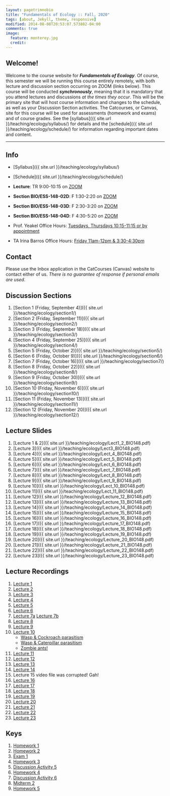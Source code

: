```yaml
---
layout: pagetrimnobio
title: "Fundamentals of Ecology :: Fall, 2020"
tags: [about, Jekyll, theme, responsive]
modified: 2014-08-08T20:53:07.573882-04:00
comments: true
image:
  feature: monterey.jpg
  credit:
---
```


## Welcome!
Welcome to the course website for ***Fundamentals of Ecology***. Of course, this semester we will be running this course entirely remotely, with both lecture and discussion section occurring on ZOOM (links below). This course will be conducted ***synchronously***, meaning that it is mandatory that you attend lectures and discussions *at the times they occur*. This will be the primary site that will host course information and changes to the schedule, as well as your Discussion Section activities. The Catcourses, or Canvas, site for this course will be used for assessments (homework and exams) and of course grades. See the [syllabus]({{ site.url }}/teaching/ecology/syllabus/) for details and the [schedule]({{ site.url }}/teaching/ecology/schedule/) for information regarding important dates and content.

---

## Info
*	[Syllabus]({{ site.url }}/teaching/ecology/syllabus/)  
* [Schedule]({{ site.url }}/teaching/ecology/schedule/)  

*	**Lecture**: TR 9:00-10:15 on [ZOOM](https://ucmerced.zoom.us/j/93141102627?pwd=ajgrVjYrZzJQcUhrV05kalJ1WFRVQT09)  
*	**Section BIO/ESS-148-02D**: F 1:30-2:20 on [ZOOM](https://ucmerced.zoom.us/j/96261126746?pwd=ZmxqZW1EdktNSGZhYXhkSmdONnZOZz09)  
*	**Section BIO/ESS-148-03D**: F 2:30-3:20 on [ZOOM](https://ucmerced.zoom.us/j/91856105994?pwd=OUVmaGtDMU8yKzZRVmRMNXhVS2R3Zz09)  
*	**Section BIO/ESS-148-04D**: F 4:30-5:20 on [ZOOM](https://ucmerced.zoom.us/j/92269177977?pwd=aDhMcUs4MS9YSnQ0TXMyVUlMTThOZz09)  


*	Prof. Yeakel Office Hours: [Tuesdays, Thursdays 10:15-11:15 or by appointment](https://ucmerced.zoom.us/j/93141102627?pwd=ajgrVjYrZzJQcUhrV05kalJ1WFRVQT09)  
*	TA Irina Barros Office Hours: [Friday 11am-12pm & 3:30-4:30pm](https://ucmerced.zoom.us/j/6953954982?pwd=dlhtWHliVWV4SW1BU1A5ZmxqdStqQT09)  

## Contact
Please use the Inbox application in the CatCourses (Canvas) website to contact either of us. *There is no guarantee of response if personal emails are used.*

## Discussion Sections
1. [Section 1 (Friday, September 4)]({{ site.url }}/teaching/ecology/section1/)  
2. [Section 2 (Friday, September 11)]({{ site.url }}/teaching/ecology/section2/)  
3. [Section 3 (Friday, September 18)]({{ site.url }}/teaching/ecology/section3/)  
4. [Section 4 (Friday, September 25)]({{ site.url }}/teaching/ecology/section4/)  
5. [Section 5 (Friday, October 2)]({{ site.url }}/teaching/ecology/section5/)  
6. [Section 6 (Friday, October 9)]({{ site.url }}/teaching/ecology/section6/)  
7. [Section 7 (Friday, October 16)]({{ site.url }}/teaching/ecology/section7/)  
8. [Section 8 (Friday, October 22)]({{ site.url }}/teaching/ecology/section8/)  
9. [Section 9 (Friday, October 30)]({{ site.url }}/teaching/ecology/section9/)  
10. [Section 10 (Friday, November 6)]({{ site.url }}/teaching/ecology/section10/)  
11. [Section 11 (Friday, November 13)]({{ site.url }}/teaching/ecology/section11/)
11. [Section 12 (Friday, November 20)]({{ site.url }}/teaching/ecology/section12/)




## Lecture Slides
1. [Lecture 1 & 2]({{ site.url }}/teaching/ecology/Lect1_2_BIO148.pdf)  
2. [Lecture 3]({{ site.url }}/teaching/ecology/Lect3_BIO148.pdf)
3. [Lecture 4]({{ site.url }}/teaching/ecology/Lect_4_BIO148.pdf)
4. [Lecture 5]({{ site.url }}/teaching/ecology/Lect_5_BIO148.pdf)
5. [Lecture 6]({{ site.url }}/teaching/ecology/Lect_6_BIO148.pdf)
6. [Lecture 7]({{ site.url }}/teaching/ecology/Lect_7_BIO148.pdf)
7. [Lecture 8]({{ site.url }}/teaching/ecology/Lect_8_BIO148.pdf)
8. [Lecture 9]({{ site.url }}/teaching/ecology/Lect_9_BIO148.pdf)
9. [Lecture 10]({{ site.url }}/teaching/ecology/Lect_10_BIO148.pdf)
10. [Lecture 11]({{ site.url }}/teaching/ecology/Lect_11_BIO148.pdf)
11. [Lecture 12]({{ site.url }}/teaching/ecology/Lecture_12_BIO148.pdf)
12. [Lecture 13]({{ site.url }}/teaching/ecology/Lecture_13_BIO148.pdf)
13. [Lecture 14]({{ site.url }}/teaching/ecology/Lecture_14_BIO148.pdf)
14. [Lecture 15]({{ site.url }}/teaching/ecology/Lecture_15_BIO148.pdf)
15. [Lecture 16]({{ site.url }}/teaching/ecology/Lecture_16_BIO148.pdf)
16. [Lecture 17]({{ site.url }}/teaching/ecology/Lecture_17_BIO148.pdf)
17. [Lecture 18]({{ site.url }}/teaching/ecology/Lecture_18_BIO148.pdf)
18. [Lecture 19]({{ site.url }}/teaching/ecology/Lecture_19_BIO148.pdf)
19. [Lecture 20]({{ site.url }}/teaching/ecology/Lecture_20_BIO148.pdf)
20. [Lecture 21]({{ site.url }}/teaching/ecology/Lecture_21_BIO148.pdf)
20. [Lecture 22]({{ site.url }}/teaching/ecology/Lecture_22_BIO148.pdf)
20. [Lecture 23]({{ site.url }}/teaching/ecology/Lecture_23_BIO148.pdf)



## Lecture Recordings
1. [Lecture 1](https://ucmerced.box.com/s/xhbud7bj8maok0oj99evyl2t4l4pujjm)
2. [Lecture 2](https://ucmerced.box.com/s/pf7iikfpren4hi7kowulmq74s4re1z9o)
3. [Lecture 3](https://ucmerced.box.com/s/my7xv1ixn30ksu2v3icvzbhjjvhf3hwd)
4. [Lecture 4](https://ucmerced.box.com/s/m234fatsoeasn9hjyt9r4t4twnarisan)
5. [Lecture 5](https://ucmerced.box.com/s/zhmykfsd0n03lgr28vly4pc9ho7mmaog)
6. [Lecture 6](https://ucmerced.box.com/s/dv5b0dpav4cbz5vpt08oykxn0f1mkd6a)
7. [Lecture 7a](https://ucmerced.box.com/s/jlf9tqbqhwhdo4lh01e1bpzt0lp4ys5y) [Lecture 7b](https://ucmerced.box.com/s/vyeeklvmm4lu0mkkm9wad0qu0l8f81xb)
8. [Lecture 8](https://ucmerced.box.com/s/si2dto0c82pc7wn63w2491azx8dwg0ie)
9. [Lecture 9](https://ucmerced.box.com/s/pnoskivlmybxf06pq1vd9f1gb2b7mgf9)
10. [Lecture 10](https://ucmerced.box.com/s/suj62sd5tc95jyexdl6zqlc78kun738b)
    * [Wasp & Cockroach parasitism](https://ucmerced.box.com/s/qebmd9v6bror3i9x7up8ia5z91d992h4)
    * [Wasp & Caterpillar parasitism](https://ucmerced.box.com/s/3x6wap7kjf257h0sscvdudhhl93r5qlc)
    * [Zombie ants!](https://ucmerced.box.com/s/cqvgwgcq758jwpwwjz9n7hh210rt6uwr)
11. [Lecture 11](https://ucmerced.box.com/s/nmssh70dxkdbvcf253q3nteph85lc2ci)
12. [Lecture 12](https://ucmerced.box.com/s/tadek8nrd0hvqinsunehyocjjk6s0z0c)
13. [Lecture 13](https://ucmerced.box.com/s/rn6ecyfjcweg5580rxeg3abdxwb3kadq)
14. [Lecture 14](https://ucmerced.box.com/s/cd6zqdju55zg5nrasouxdtqmsaybrj1e)
15. Lecture 15 video file was corrupted! Gah!
16. [Lecture 16](https://ucmerced.box.com/s/9u71l13ypfj80fifqpzv5j3duzpoc7qy)
17. [Lecture 17](https://ucmerced.box.com/s/k3m9iarvutlxz0znfg7xdlm44s7qqvhv)
18. [Lecture 18](https://ucmerced.box.com/s/2dascotyf96yipj9jkk6kli26m1hndm2)
19. [Lecture 19](https://ucmerced.box.com/s/d1mmmt8dll44egxlr4yu2f33kuzuwo5z)
20. [Lecture 20](https://ucmerced.box.com/s/czxl7kfm06sodfakrr5jkf23dxtgc6c4)
21. [Lecture 21](https://ucmerced.box.com/s/sccae4ryfn6py8lbvj9mp3zo8igtzprk)
22. [Lecture 22](https://ucmerced.box.com/s/p86r7sf9ymf9y1tduqlr6avfdyv2u4xh)
23. [Lecture 23](https://ucmerced.box.com/s/oeprfisbmyxhd8134st0gj300999ddzs)


## Keys
1. [Homework 1](https://ucmerced.box.com/s/mq0rhxlkoh3hf1lmynivbgriky0atkzq)
2. [Homework 2](https://ucmerced.box.com/s/7zd0ndwjsy12wgii8k6megpejbdnr1kf)
3. [Exam 1](https://ucmerced.box.com/s/zknsr17k0dzksj0oq4k1k6wmva1ggcgb)
4. [Homework 3](https://ucmerced.box.com/s/qmggvk4rwz7e0filb70t0vu75ynunm1p)
5. [Discussion Activity 5](https://ucmerced.box.com/s/pb1a37w4awwg6nisnx3bktv785ea8970)
6. [Homework 4](https://ucmerced.box.com/s/kw9mzqhcl9cur1az5hkfffu7xzw7ai6l)
7. [Discussion Activity 6](https://ucmerced.box.com/s/ar50rimz34mrm3kbgcu9nx2h6nm9q6nx)
8. [Midterm 2](https://ucmerced.box.com/s/br28d5fsq7rplpqdjo2eqyua83b0uyhs)
9. [Homework 5](https://ucmerced.box.com/s/ftlvk58oah3l6f3lfmpyf1558ngxrj8h)

<!---
<hr>

*Exam II*: Lecture notes; Book chapters 7, 8, and 10; Section readings

### Discussion section materials
* Week 2 Reading: [Excerpts from A Sand County Almanac](http://jdyeakel.github.io/teaching/ecology/papers/Leopold_Excerpts.pdf)
* Week 3 Reading: [The Naturalist by Barry Lopez](http://jdyeakel.github.io/teaching/ecology/papers/Lopez_TheNaturalist.pdf)
* Week 4: [Discussion Questions](http://jdyeakel.github.io/teaching/ecology/guide_09_13.pdf)
* Week 5: [Allometry](http://jdyeakel.github.io/teaching/ecology/papers/Allometry.pdf)
* Week 6: [Parasite Life History](http://jdyeakel.github.io/teaching/ecology/papers/Kochin_ParasiteEvolution.pdf)
* Week 7: [Optimal Foraging Theory](http://jdyeakel.github.io/teaching/ecology/papers/optimalforaging.pdf)
* Week 8: [Game Theory](http://jdyeakel.github.io/teaching/ecology/papers/EvolGameTheory.pdf)



<hr>

[Homework 2: due in section during the week of March 20. Print and turn in.](http://jdyeakel.github.io/teaching/ecology/Homework2.pdf)
<br>
[Homework 3: due the day of the final exam!](http://jdyeakel.github.io/teaching/ecology/Homework3.pdf )

<hr>

[Natural History Field Report Instructions](http://jdyeakel.github.io/teaching/ecology/NaturalHistoryFieldReport.pdf)

<hr>

### Lecture materials

### Discussion section materials


*	Week 1: The web of life. **Required reading:** Cain chap. 1 ([slides](http://jdyeakel.github.io/teaching/ecology/slides/Lect1_BIO148.pdf))
*	Week 2: Scales in ecology. [**Required reading**](http://jdyeakel.github.io/teaching/ecology/papers/01_Levin.pdf) ([slides](http://jdyeakel.github.io/teaching/ecology/slides/Lect2_BIO148.pdf))
*	Week 3: Biomes. **Required reading:** Cain chap. 3 ([slides](http://jdyeakel.github.io/teaching/ecology/slides/Lect3_BIO148.pdf))
*	Week 4: Energy & Evolution. **Required reading:** Cain chap.5,6 ([slides](http://jdyeakel.github.io/teaching/ecology/slides/Lect5_BIO148.pdf))
*	Week 5: Evolution cont.  **Required reading:** Cain chap. 6,7  ([slides](http://jdyeakel.github.io/teaching/ecology/slides/Lect6_BIO148.pdf))
* **Exam I (2/15/2017)**: Covers Cain 1,3,5,6; section papers, lecture notes on those topics

<hr>

* Week 6: Life cycles and behavioral ecology. **Required reading:** Cain chap. 8
* Week 7: Behavioral Ecology cont. **Required reading:** Cain chap. 8 **&** [A bit about Game Theory](http://jdyeakel.github.io/teaching/ecology/papers/EvolGameTheory.pdf)
* Week 8: Population Ecology. **Required reading:** Cain chap. 10
* Week 9: Population Ecology (cont.) **Required reading** Cain chap. 11 up to (but not including) the Delayed Density Dependance material.
* **Exam II (3/29/2017)**: Covers Cain 8,9,10,part of 11; section papers, lecture notes

<hr>

* Week 10: Species Interactions: Competition. **Required Reading** Cain chap. 12
* Week 11: Competition *continued*
* Week 12: Predation and herbivory: **Required Reading** Cain chap. 13
* Week 13: Parasitism and disease: **Required Reading** Cain chap. 14
* Week 14: Mutualisms and commensalisms: **Required Reading** *Notes*. See Cain chap. 15 for additional details/extensions of concepts
* Week 15: Communities **Required Reading** Cain chap. 16
* Week 16: Metapopulations *Notes*. See Cain Chaps. 17/18 for additional details/extensions of concepts  
* **Exam III (5/6/2017)**: Covers Notes + Cain 12,13,14,16


<hr>
### Discussion section materials

*	Week 1: No section
*	Week 2: [**Required reading**](http://jdyeakel.github.io/teaching/ecology/papers/01_Levin.pdf)
*	Week 3: [**Required reading**](http://jdyeakel.github.io/teaching/ecology/papers/02_Chamberlain.pdf)
*	Week 4: [**Required reading**](http://jdyeakel.github.io/teaching/ecology/papers/03_Kocher.pdf), [Supplementary](http://jdyeakel.github.io/teaching/ecology/papers/03supp_Joyce.pdf)
* Week 5: No reading required for section, though attendance required.
* Week 6: No section this week
* Week 7: [**Required Reading**](http://jdyeakel.github.io/teaching/ecology/papers/04_Wolf.pdf)
* Week 8 (3/6 - 3/10): [**Required Reading**](http://jdyeakel.github.io/teaching/ecology/papers/05_Packer.pdf)
* Week 9 (3/13 - 3/17): [**Required Reading**](http://jdyeakel.github.io/teaching/ecology/papers/06_Dominy.pdf)
* Week 10 (4/3 - 4/7): No reading required
* Week 11 (4/10 - 4/14): [**Required Reading**](http://jdyeakel.github.io/teaching/ecology/papers/07_Estes.pdf)
--->
